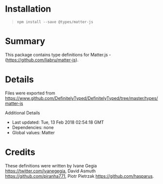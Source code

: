 # Installation
> `npm install --save @types/matter-js`

# Summary
This package contains type definitions for Matter.js - (https://github.com/liabru/matter-js).

# Details
Files were exported from https://www.github.com/DefinitelyTyped/DefinitelyTyped/tree/master/types/matter-js

Additional Details
 * Last updated: Tue, 13 Feb 2018 02:54:18 GMT
 * Dependencies: none
 * Global values: Matter

# Credits
These definitions were written by Ivane Gegia <https://twitter.com/ivanegegia>, David Asmuth <https://github.com/piranha771>, Piotr Pietrzak <https://github.com/hasparus>.
